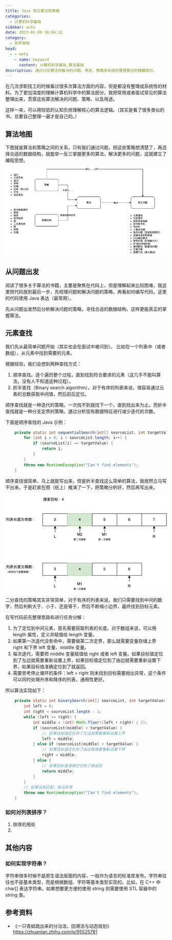```yaml
---
title: Java 常见算法和策略
categories: 
  - 计算机科学基础
sidebar: auto
date: 2023-01-09 16:04:32
category: 
  - 软件架构
head:
  - - meta
    - name: keyword
      content: 计算机科学基础,算法基础
description: 通过讨论算法的解决的问题、用途、策略来系统的整理算法的精髓部分。
---
```


在几次求职找工的时候看过很多次算法方面的内容，但是都没有整理成系统性的材料。为了更加深度的理解计算机科学中的算法部分，我把常用或者面试常见的算法整理出来，贯穿这些算法解决的问题、策略、以及用途。

这样一来，可以用较低的认知负担理解核心的算法逻辑。（其实是看了很多类似的书，总要自己整理一遍才是自己的。）

## 算法地图

下图就是算法和策略之间的关系，只有我们通过问题，把这些策略想清楚了，再选择合适的数据结构，就能举一反三掌握更多的算法，解决更多的问题，这就建立了编程思想。

![](./core-of-algorithm/map-of-algorithm.png)

## 从问题出发

阅读了很多关于算法的书籍，主要是聚焦在代码上，但是理解起来比较困难，我这里把代码放到最后一步，先梳理问题和解决问题的策略，再看如何编写代码，这里的代码使用 Java 表达（最常用）。

先从问题出发然后分析解决问题的策略，寻找合适的数据结构，这样更能真正的掌握算法。

## 元素查找

我们先从最简单问题开始（其实也会在面试中被问到）。 比如在一个列表中（或者数组），从元素中找到需要的元素。 

根据经验，我们会想到两种查找方式：

1. 顺序查找。逐个遍历整个过程，直到找到符合要求的元素（这几乎不能叫算法，没有人不知道这种过程）。
2. 折半查找（Binary search algorithm）。对于有序的列表来说，很容易通过元素的总数获取中间值，然后前后定位。

顺序查找就是一种迭代的策略，一次找不到就找下一个，直到找出来为止。而折半查找就是一种分支定界的策略，通过分析现有数据特征进行减少迭代的次数。

下面是顺序查找的 Java 示例：

```java
    private static int sequentialSearch(int[] sourceList, int targetValue) {
        for (int i = 0; i < sourceList.length; i++) {
            if (sourceList[i] == targetValue) {
                return i;
            }
        }
        throw new RuntimeException("Can't find elements");
    }
```

顺序查找很简单，马上就能写出来，但是折半查找这么简单的算法，我居然立马写不出来。于是赶紧在图（纸上）推演了一下，把策略分析好，然后再写出来。

![](./core-of-algorithm/binary-search.png)

二分查找的策略其实非常简单，对于有序的列表来说。我们只需要找到中间的数字，然后判断大于、小于、还是等于，然后不断缩小边界，最终找到目标元素。

在写代码前先整理思路和进行任务分解：

1. 为了定位到中间元素，首先需要获取列表的长度。对于数组来说，可以用 length 属性，定义并赋值给 length 变量。
2. 如果第一次迭代没有命中，需要做第二次定界，那么就需要变量存储上界 right 和下界 left 变量、middle 变量。
3. 每次迭代，需要把 middle 变量赋值给 right 或者 left 变量。如果目标值定位到了左边就需要重新设置上界，如果目标值定位到了由边就需要重新设置下界，如果目标值准确定位到了就返回。
4. 需要思考停止循环的条件：left > right 则未找到目标需要抛出异常，这个条件可以同时处理升序和降序的列表，通用性更好。

所以算法实现如下：

```java
    private static int binarySearch(int[] sourceList, int targetValue) {
        int left = 0;
        int right = sourceList.length - 1;
        while (left <= right) {
            int middle = (int) Math.floor((left + right) / 2);
            if (sourceList[middle] < targetValue) {
                // 如果目标值定位到了左边就需要重新设置上界
                left = middle;
            } else if (sourceList[middle] > targetValue) {
                // 如果目标值定位到了由边就需要重新设置下界
                right = middle;
            } else {
                // 如果目标值准确定位到了就返回
                return middle;
            }
        }
        // 如果没有匹配，抛出异常
        throw new RuntimeException("Can't find elements");
    }
```

### 如何对列表排序？

1. 排序的用处
2. 


## 其他内容

### 如何实现字符串？

字符串很多时候不是原生语法层面的内容，一般作为语言的标准库发布。字符串往往也不是基本类型，而是根据数组、字符等基本类型实现的。比如，在 C++ 中 char[] 表达字符串。如果想要更方便的使用 string 则需要使用 STL 容器中的 string 类。

## 参考资料

- 《一只青蛙跳出来的分治法、回溯法与动态规划》 https://zhuanlan.zhihu.com/p/95525781
